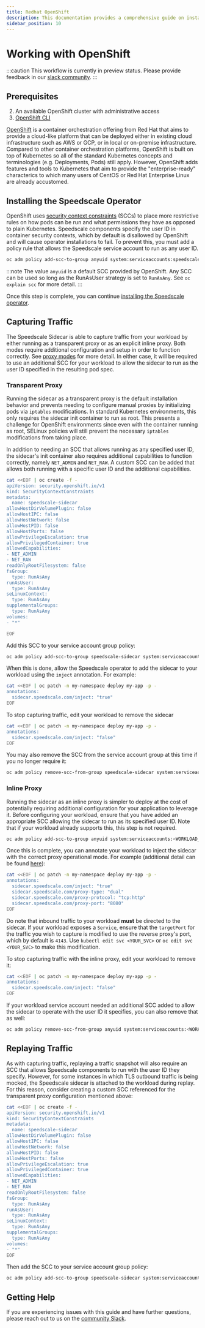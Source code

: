 ```yaml
---
title: Redhat OpenShift
description: This documentation provides a comprehensive guide on installing Speedscale in an OpenShift environment, detailing the necessary prerequisites and step-by-step instructions. Enhance your development workflow by seamlessly integrating Speedscale's capabilities into your OpenShift setup.
sidebar_position: 10
---
```


# Working with OpenShift

:::caution
This workflow is currently in preview status. Please provide feedback in our [slack community](https://slack.speedscale.com).
:::

## Prerequisites
2. An available OpenShift cluster with administrative access
3. [OpenShift CLI](https://docs.openshift.com/container-platform/4.11/cli_reference/openshift_cli/getting-started-cli.html)

[OpenShift](https://www.redhat.com/en/technologies/cloud-computing/openshift) is a container orchestration
offering from Red Hat that aims to provide a cloud-like platform that can be deployed either in existing cloud
infrastructure such as AWS or GCP, or in local or on-premise infrastructure. Compared to other container
orchestration platforms, OpenShift is built on top of Kubernetes so all of the standard Kubernetes concepts
and terminologies (e.g. Deployments, Pods) still apply. However, OpenShift adds features and tools to
Kubernetes that aim to provide the "enterprise-ready" characterics to which many users of CentOS or Red Hat
Enterprise Linux are already accustomed.

## Installing the Speedscale Operator

OpenShift uses [security context constraints](https://docs.openshift.com/container-platform/4.11/authentication/managing-security-context-constraints.html)
(SCCs) to place more restrictive rules on how pods can be run and what permissions they have as opposed to
plain Kubernetes. Speedscale components specify the user ID in container security contexts, which by default
is disallowed by OpenShift and will cause operator installations to fail. To prevent this, you must add a
policy rule that allows the Speedscale service account to run as any user ID.

```bash
oc adm policy add-scc-to-group anyuid system:serviceaccounts:speedscale
```

:::note
The value `anyuid` is a default SCC provided by OpenShift. Any SCC can be used so long as the RunAsUser
strategy is set to `RunAsAny`. See `oc explain scc` for more detail.
:::

Once this step is complete, you can continue [installing the Speedscale operator](../../setup/install/kubernetes-operator.md).

## Capturing Traffic

The Speedscale Sidecar is able to capture traffic from your workload by either running as a transparent proxy
or as an explicit inline proxy. Both modes require additional configuration and setup in order to function
correctly. See [proxy modes](/setup/sidecar/proxy-modes/) for more detail. In either case, it will be
required to use an additional SCC for your workload to allow the sidecar to run as the user ID specified in
the resulting pod spec.

### Transparent Proxy

Running the sidecar as a transparent proxy is the default installation behavior and prevents needing to
configure manual proxies by initializing pods via `iptables` modifications. In standard Kubernetes
environments, this only requires the sidecar init container to run as root. This presents a challenge for
OpenShift environments since even with the container running as root, SELinux policies will still prevent the
necessary `iptables` modifications from taking place.

In addition to needing an SCC that allows running as any specified user ID, the sidecar's init container also
requires additional capabilities to function correctly, namely `NET_ADMIN` and `NET_RAW`. A custom SCC can be
added that allows both running with a specific user ID and the additional capabilities.

```bash
cat <<EOF | oc create -f -
apiVersion: security.openshift.io/v1
kind: SecurityContextConstraints
metadata:
  name: speedscale-sidecar
allowHostDirVolumePlugin: false
allowHostIPC: false
allowHostNetwork: false
allowHostPID: false
allowHostPorts: false
allowPrivilegeEscalation: true
allowPrivilegedContainer: true
allowedCapabilities:
- NET_ADMIN
- NET_RAW
readOnlyRootFilesystem: false
fsGroup:
  type: RunAsAny
runAsUser:
  type: RunAsAny
seLinuxContext:
  type: RunAsAny
supplementalGroups:
  type: RunAsAny
volumes:
- "*"

EOF
```

Add this SCC to your service account group policy:

```bash
oc adm policy add-scc-to-group speedscale-sidecar system:serviceaccounts:<WORKLOAD_NAMESPACE>
```

When this is done, allow the Speedscale operator to add the sidecar to your workload using the `inject`
annotation. For example:

```bash
cat <<EOF | oc patch -n my-namespace deploy my-app -p -
annotations:
  sidecar.speedscale.com/inject: "true"
EOF
```

To stop capturing traffic, edit your workload to remove the sidecar

```bash
cat <<EOF | oc patch -n my-namespace deploy my-app -p -
annotations:
  sidecar.speedscale.com/inject: "false"
EOF
```

You may also remove the SCC from the service account group at this time if you no longer require it:

```bash
oc adm policy remove-scc-from-group speedscale-sidecar system:serviceaccounts:<WORKLOAD_NAMESPACE>
```

### Inline Proxy

Running the sidecar as an inline proxy is simpler to deploy at the cost of potentially requiring additional
configuration for your application to leverage it. Before configuring your workload, ensure that you have
added an appropriate SCC allowing the sidecar to run as its specified user ID. Note that if your workload
already supports this, this step is not required.

```bash
oc adm policy add-scc-to-group anyuid system:serviceaccounts:<WORKLOAD_NAMESPACE>
```

Once this is complete, you can annotate your workload to inject the sidecar with the correct proxy operational
mode. For example (additional detail can be found [here](/setup/sidecar/proxy-modes/)):

```bash
cat <<EOF | oc patch -n my-namespace deploy my-app -p -
annotations:
  sidecar.speedscale.com/inject: "true"
  sidecar.speedscale.com/proxy-type: "dual"
  sidecar.speedscale.com/proxy-protocol: "tcp:http"
  sidecar.speedscale.com/proxy-port: "8080"
EOF
```

Do note that inbound traffic to your workload **must** be directed to the sidecar. If your workload exposes a
`Service`, ensure that the `targetPort` for the traffic you wish to capture is modified to use the reverse
proxy's port, which by default is `4143`. Use `kubectl edit svc <YOUR_SVC>` or `oc edit svc <YOUR_SVC>` to
make this modification.

To stop capturing traffic with the inline proxy, edit your workload to remove it:

```bash
cat <<EOF | oc patch -n my-namespace deploy my-app -p -
annotations:
  sidecar.speedscale.com/inject: "false"
EOF
```

If your workload service account needed an additional SCC added to allow the sidecar to operate with the user
ID it specifies, you can also remove that as well:

```bash
oc adm policy remove-scc-from-group anyuid system:serviceaccounts:<WORKLOAD_NAMESPACE>
```

## Replaying Traffic

As with capturing traffic, replaying a traffic snapshot will also require an SCC that allows Speedscale
components to run with the user ID they specify. However, for some instances in which TLS outbound traffic is
being mocked, the Speedscale sidecar is attached to the workload during replay. For this reason, consider
creating a custom SCC referenced for the transparent proxy configuration mentioned above:

```bash
cat <<EOF | oc create -f -
apiVersion: security.openshift.io/v1
kind: SecurityContextConstraints
metadata:
  name: speedscale-sidecar
allowHostDirVolumePlugin: false
allowHostIPC: false
allowHostNetwork: false
allowHostPID: false
allowHostPorts: false
allowPrivilegeEscalation: true
allowPrivilegedContainer: true
allowedCapabilities:
- NET_ADMIN
- NET_RAW
readOnlyRootFilesystem: false
fsGroup:
  type: RunAsAny
runAsUser:
  type: RunAsAny
seLinuxContext:
  type: RunAsAny
supplementalGroups:
  type: RunAsAny
volumes:
- "*"
EOF
```

Then add the SCC to your service account group policy:

```bash
oc adm policy add-scc-to-group speedscale-sidecar system:serviceaccounts:<WORKLOAD_NAMESPACE>
```

## Getting Help

If you are experiencing issues with this guide and have further questions, please reach out to us on the
[community Slack](https://slack.speedscale.com).
